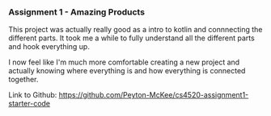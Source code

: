 ### Assignment 1 - Amazing Products

This project was actually really good as a intro to kotlin and connnecting the different parts. It took me a while to fully understand all the different parts and hook everything up.

I now feel like I'm much more comfortable creating a new project and actually knowing where everything is and how everything is connected together. 

Link to Github: https://github.com/Peyton-McKee/cs4520-assignment1-starter-code